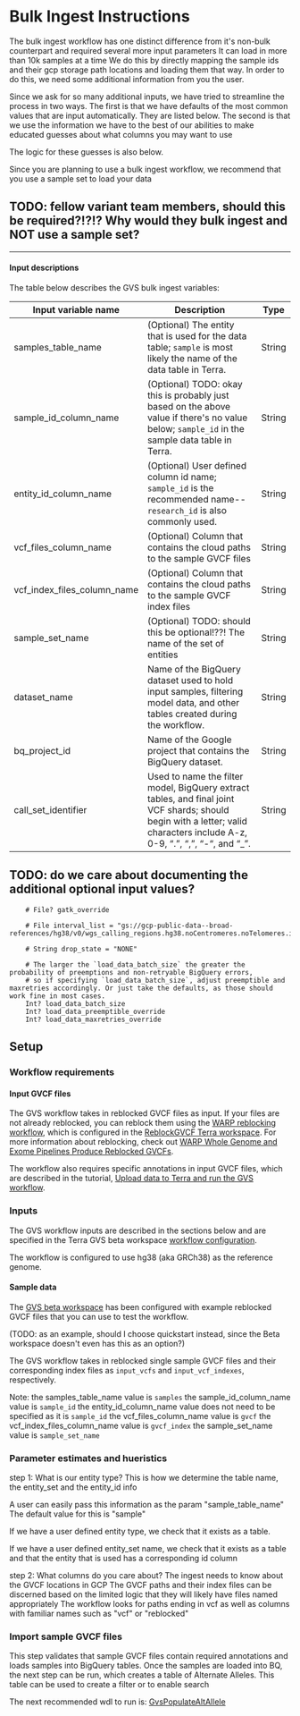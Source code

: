 # Bulk Ingest Instructions


The bulk ingest workflow has one distinct difference from it's non-bulk counterpart and required several more input parameters
It can load in more than 10k samples at a time
We do this by directly mapping the sample ids and their gcp storage path locations and loading them that way.
In order to do this, we need some additional information from you the user.

Since we ask for so many additional inputs, we have tried to streamline the process in two ways.
The first is that we have defaults of the most common values that are input automatically. They are listed below. 
The second is that we use the information we have to the best of our abilities to make educated guesses about what columns you may want to use

The logic for these guesses is also below.

Since you are planning to use a bulk ingest workflow, we recommend that you use a sample set to load your data

## TODO: fellow variant team members, should this be required?!?!? Why would they bulk ingest and NOT use a sample set?

---

#### Input descriptions

The table below describes the GVS bulk ingest variables:

| Input variable name         | Description                                                                                                                                                                | Type |
|-----------------------------|----------------------------------------------------------------------------------------------------------------------------------------------------------------------------| --- |
| samples_table_name          | (Optional) The entity that is used for the data table; `sample` is most likely the name of the data table in Terra.                                                        | String |
| sample_id_column_name       | (Optional) TODO: okay this is probably just based on the above value if there's no value below; `sample_id` in the sample data table in Terra.                             | String |
| entity_id_column_name       | (Optional) User defined column id name; `sample_id` is the recommended name--`research_id` is also commonly used.                                                          | String |
| vcf_files_column_name       | (Optional) Column that contains the cloud paths to the sample GVCF files                                                                                                   | String |
| vcf_index_files_column_name | (Optional) Column that contains the cloud paths to the sample GVCF index files                                                                                             | String |
| sample_set_name             | (Optional) TODO: should this be optional!??!      The name of the set of entities                                                                                          | String |
| dataset_name                | Name of the BigQuery dataset used to hold input samples, filtering model data, and other tables created during the workflow.                                               | String |
| bq_project_id               | Name of the Google project that contains the BigQuery dataset.                                                                                                             | String |
| call_set_identifier         | Used to name the filter model, BigQuery extract tables, and final joint VCF shards; should begin with a letter; valid characters include A-z, 0-9, “.”, “,”, “-“, and “_”. | String |

## TODO: do we care about documenting the additional optional input values?

        # File? gatk_override

        # File interval_list = "gs://gcp-public-data--broad-references/hg38/v0/wgs_calling_regions.hg38.noCentromeres.noTelomeres.interval_list"

        # String drop_state = "NONE"

        # The larger the `load_data_batch_size` the greater the probability of preemptions and non-retryable BigQuery errors,
        # so if specifying `load_data_batch_size`, adjust preemptible and maxretries accordingly. Or just take the defaults, as those should work fine in most cases.
        Int? load_data_batch_size
        Int? load_data_preemptible_override
        Int? load_data_maxretries_override


## Setup

### Workflow requirements

#### Input GVCF files

The GVS workflow takes in reblocked GVCF files as input. If your files are not already reblocked, you can reblock them using the [WARP reblocking workflow](https://github.com/broadinstitute/warp/blob/master/pipelines/broad/dna_seq/germline/joint_genotyping/reblocking/ReblockGVCF.wdl), which is configured in the [ReblockGVCF Terra workspace](https://app.terra.bio/#workspaces/warp-pipelines/ReblockGVCF). For more information about reblocking, check out [WARP Whole Genome and Exome Pipelines Produce Reblocked GVCFs](https://broadinstitute.github.io/warp/blog/tags/reblock/).

The workflow also requires specific annotations in input GVCF files, which are described in the tutorial, [Upload data to Terra and run the GVS workflow](./run-your-own-samples.md).

### Inputs

The GVS workflow inputs are described in the sections below and are specified in the Terra GVS beta workspace [workflow configuration](https://app.terra.bio/#workspaces/gvs-prod/Genomic_Variant_Store_Beta/workflows/help-terra/GvsJointVariantCalling).

The workflow is configured to use hg38 (aka GRCh38) as the reference genome.

#### Sample data

The [GVS beta workspace](https://app.terra.bio/#workspaces/gvs-prod/Genomic_Variant_Store_Beta) has been configured with example reblocked GVCF files that you can use to test the workflow.

(TODO: as an example, should I choose quickstart instead, since the Beta workspace doesn't even has this as an option?)

The GVS workflow takes in reblocked single sample GVCF files and their corresponding index files as `input_vcfs` and `input_vcf_indexes`, respectively. 

Note:
the samples_table_name value is `samples`
the sample_id_column_name value is `sample_id`
the entity_id_column_name value does not need to be specified as it is `sample_id`
the vcf_files_column_name value is `gvcf`
the vcf_index_files_column_name value is `gvcf_index`
the sample_set_name value is `sample_set_name`




### Parameter estimates and hueristics

step 1:
What is our entity type?
This is how we determine the table name, the entity_set and the entity_id info

A user can easily pass this information as the param "sample_table_name"
The default value for this is "sample"

If we have a user defined entity type, we check that it exists as a table.

If we have a user defined entity_set name, we check that it exists as a table and that the entity that is used has a corresponding id column

step 2:
What columns do you care about?
The ingest needs to know about the GVCF locations in GCP
The GVCF paths and their index files can be discerned based on the limited logic that they will likely have files named appropriately
The workflow looks for paths ending in vcf as well as columns with familiar names such as "vcf" or "reblocked"

### Import sample GVCF files

This step validates that sample GVCF files contain required annotations and loads samples into BigQuery tables. 
Once the samples are loaded into BQ, the next step can be run, which creates a table of Alternate Alleles. This table can be used to create a filter or to enable search

The next recommended wdl to run is:
[GvsPopulateAltAllele](https://github.com/broadinstitute/gatk/blob/ah_var_store/scripts/variantstore/wdl/GvsPopulateAltAllele.wdl) 